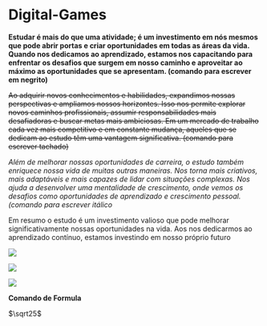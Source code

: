 # Digital-Games 

**Estudar é mais do que uma atividade; é um investimento em nós mesmos que pode abrir portas e criar oportunidades em todas as áreas da vida. Quando nos dedicamos ao aprendizado, estamos nos capacitando para enfrentar os desafios que surgem em nosso caminho e aproveitar ao máximo as oportunidades que se apresentam. (comando para escrever em negrito)**

~~Ao adquirir novos conhecimentos e habilidades, expandimos nossas perspectivas e ampliamos nossos horizontes. Isso nos permite explorar novos caminhos profissionais, assumir responsabilidades mais desafiadoras e buscar metas mais ambiciosas. Em um mercado de trabalho cada vez mais competitivo e em constante mudança, aqueles que se dedicam ao estudo têm uma vantagem significativa. (comando para escrever tachado)~~

*Além de melhorar nossas oportunidades de carreira, o estudo também enriquece nossa vida de muitas outras maneiras. Nos torna mais criativos, mais adaptáveis e mais capazes de lidar com situações complexas. Nos ajuda a desenvolver uma mentalidade de crescimento, onde vemos os desafios como oportunidades de aprendizado e crescimento pessoal. (comando para escrever itálico*

Em resumo o estudo é um investimento valioso que pode melhorar significativamente nossas oportunidades na vida. Aos nos dedicarmos ao aprendizado contínuo, estamos investindo em nosso próprio futuro

![](https://tenor.com/pt-BR/view/gato-pato-cuticuti-lucas-cini-lobotomia-gif-3686397967126460950.gif)

![](https://media1.tenor.com/m/YR1hxyktKYYAAAAC/cat.gif)

![](https://media1.tenor.com/m/k6WbwjPxeTgAAAAC/cat-kitten.gif)





**Comando de Formula**

$\sqrt25$
